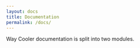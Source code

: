 ```yaml
---
layout: docs
title: Documentation
permalink: /docs/
---
```


Way Cooler documentation is split into two modules. 
